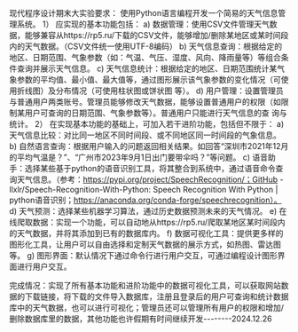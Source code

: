 现代程序设计期末大实验要求：
使用Python语言编程开发一个简易的天气信息管理系统。
1）	应实现的基本功能包括：
	a)	数据管理：使用CSV文件管理天气数据，能够兼容从https://rp5.ru/下载的CSV文件，能够增加/删除某地区或某时间段内的天气数据。（CSV文件统一使用UTF-8编码）
	b)	天气信息查询：根据给定的地区、日期范围、气象参数（如：气温、气压、湿度、风向、降雨量等）等组合条件查询并展示天气信息。
	c)	天气信息统计：根据给定的地区、日期范围统计某气象参数的平均值、最小值、最大值等，通过图形展示该气象参数的变化情况（可使用折线图）及分布情况（可使用柱状图或饼状图	等）。
	d)	用户管理：设置管理员与普通用户两类账号。管理员能够修改天气数据，能够设置普通用户的权限（如限制某用户可查询的日期范围、气象参数等）。普通用户只能进行天气信息的查	询与统计。
2）	在实现基本功能的基础上，可加入若干进阶功能，包括但不限于：
	a)	天气信息比较：对比同一地区不同时间段、或不同地区同一时间段的气象信息。
	b)	自然语言查询：根据用户输入的问题返回相关结果。如回答“深圳市2021年12月的平均气温是？”、“广州市2023年9月1日出门要带伞吗？”等问题。
	c)	语音助手：选择某些基于python的语音识别工具，将其整合到系统中，通过语音命令查询天气信息。（参考：https://pypi.org/project/SpeechRecognition/；GitHub - 	llxlr/Speech-Recognition-With-Python: Speech Recognition With Python | python语音识别；https://anaconda.org/conda-forge/speechrecognition）。
	d)	天气预测：选择某些机器学习算法，通过历史数据预测未来的天气情况。
	e)	在线爬取数据：实现一个功能，可以自动地从https://rp5.ru/爬取某地区某时间段内的天气数据，并将其添加到已有的数据库内。
	f)	数据可视化工具：提供更多样的图形化工具，让用户可以自由选择和定制天气数据的展示方式，如热图、雷达图等。
	g)	图形界面：默认情况下通过命令行进行用户交互，可通过编程设计图形界面进行用户交互。




完成情况：实现了所有基本功能和进阶功能中的数据可视化工具，可以获取网站数据的下载链接，将下载的文件导入数据库，注册且登录后的用户可查询和统计数据库中的天气数据，也可以进行可视化；管理员还可以管理所有用户的权限和增加/删除数据库里的数据，其他功能也许假期有时间继续开发--------2024.12.26
